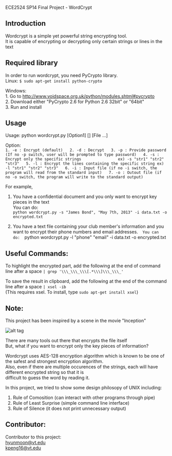 ECE2524 SP14
Final Project - WordCrypt  

## Introduction
Wordcrypt is a simple yet powerful string encrypting tool.  
It is capable of encrypting or decrypting only certain strings or lines in the text 

## Required library
In order to run wordcrypt, you need PyCrypto library.  
Linux:
    `$ sudo apt-get install python-crypto`
    
Windows:  
    1. Go to http://www.voidspace.org.uk/python/modules.shtml#pycrypto  
    2. Download either "PyCrypto 2.6 for Python 2.6 32bit" or "64bit"  
    3. Run and install 

## Usage

Usage: python wordcrypt.py [Option1] [] [File ...]  

Option:  
    `1. -e : Encrypt (default)  
    2. -d : Decrypt  
    3. -p : Provide password (If no -p switch, user will be prompted to type password)  
    4. -s : Encrypt only the specific strings                ex) -s "str1" "str2" "str3"  
    5. -l : Encrypt the lines containing the specific string ex) -l "str1" "str2" "str3"  
    6. -i : Input file (if no -i switch, the program will read from the standard input)  
    7. -o : Outout file (if no -o switch, the program will write to the standard output) ` 

For example,  

1. You have a confidential document and you only want to encrypt key pieces in the text  
You can do:  
	`python wordcrypt.py -s "James Bond", "May 7th, 2013" -i data.txt -o encrypted.txt`  

2. You have a text file containing your club member's information and you want to encrypt their phone numbers and email addresses.`  
You can do:  
	`python wordcrypt.py -l "phone" "email" -i data.txt -o encrypted.txt 
	
	
     
## Useful Commands:
To highlight the encrypted part, add the following at the end of command line after a space
    `| grep '\\\_\\\_\\\[.*\\\]\\\_\\\_'`  
      
To save the result in clipboard, add the following at the end of the command line after a space
    `| xsel -ib`  
    (This requires xsel. To install, type ` sudo apt-get install xsel `)  

	
## Note:
This project has been inspired by a scene in the movie "Inception"

![alt tag](https://lh6.googleusercontent.com/-0Y3geyRNkno/U2llsZB5_sI/AAAAAAAAAjE/g10k74Zp2hc/w587-h450-no/Resizedd_capture_001.png)


There are many tools out there that encrypts the file itself  
But, what if you want to encrypt only the key pieces of information?  

Wordcrypt uses AES-128 encryption algorithm which is known to be one of the safest and strongest encryption algorithm.  
Also, even if there are multiple occurences of the strings, each will have different encrypted string so that it is  
difficult to guess the word by reading it.  

In this project, we tried to show some design philosopy of UNIX including:  

1. Rule of Comosition (can interact with other programs through pipe)  
2. Rule of Least Surprise (simple command line interface)  
3. Rule of Silence (it does not print unnecessary output)  

## Contributor:
Contributor to this project:  
hyunmoon@vt.edu  
kpeng16@vt.edu  